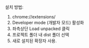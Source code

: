 설치 방법: 

1. chrome://extensions/ 
2. Developer mode (개발자 모드) 활성화
3. 좌측상단 Load unpacked 클릭
4. 프로젝트 폴더 내 dist 폴더 선택
5. 새로 설치된 확장자 사용.
